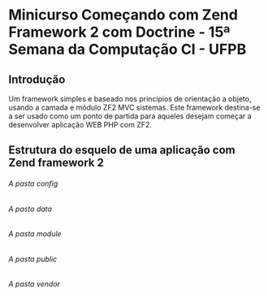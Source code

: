 Minicurso Começando com Zend Framework 2 com Doctrine - 15ª Semana da Computação CI - UFPB
=======================

Introdução
------------
Um framework simples e baseado nos principios de orientação a objeto, usando a camada e módulo ZF2 MVC
sistemas. Este framework destina-se a ser usado como um ponto de partida para aqueles
desejam começar a desenvolver aplicação WEB PHP com ZF2.


## Estrutura do esquelo de uma aplicação com Zend framework 2

###### A pasta config


###### A pasta data


###### A pasta module


###### A pasta public


###### A pasta vendor

